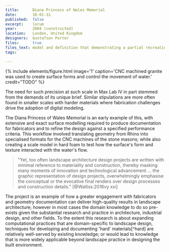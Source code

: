 ```yaml
---
title:      Diana Princess of Wales Memorial
date:       18-01-31
published:  false
excerpt:    lorum
year:       2004 (constructed)
location:   London, United Kingdom
designers:  Gustafson Porter
files:      true
files_text: model and definition that demonstrating a partial recreation of this project
tags:

---
```


{% include elements/figure.html image='1' caption='CNC machined granite was used to create surface forms and control the movement of water.' credit="TODO" %}

The need for such precision at such scale in Max Lab IV in part stemmed from the demands of its unique brief. Similar stipulations are more often found in smaller scales with harder materials where fabrication challenges drive the adoption of digital modeling.

The Diana Princess of Wales Memorial is an early example of this, with extensive and exact surface modelling required to produce documentation for fabricators and to refine the design against a specified performance criteria. This workflow involved translating geometry from Rhino into specialised formats for the CNC machines of the stone masons; while also creating a scale model in hard foam to test how the surface's form and texture interacted with the water's flow.

> "Yet, too often landscape architecture design projects are written with minimal reference to materiality and construction, thereby masking many moments of innovation and technological advancement ... the graphic representation of design projects, overwhelmingly emphasise the conceptual or the evocative final renders over design processes and construction details." [@Walliss:2016vy xxi]

The project is an example of how a greater engagement with fabricators and geometry documentation can deliver high-quality results in landscape architecture; however in most cases the domain knowledge to do so pre-exists given the substantial research and practice in architecture, industrial design, and other fields. To the extent this research is about expanding computational practices that are domain-specific to landscape design, techniques for developing and documenting 'hard' materials[^hard] are relatively well-served by existing knowledge; or would lead to knowledge that is more widely applicable beyond landscape practice in designing the built environment.
